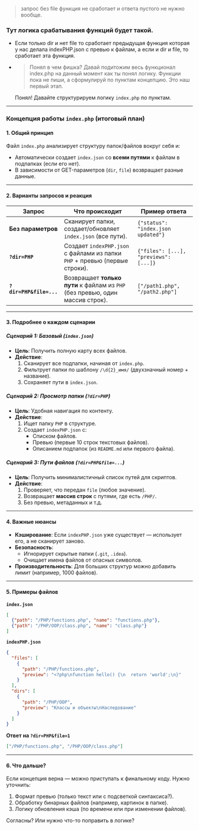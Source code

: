 > запрос без file функция не сработает
> и ответа пустого не нужно вообще.
> 
### Тут логика срабатывания функций будет такой.
- Если только dir и нет file то сработает предыдущая функция которая у нас делала indexPHP.json с превью к файлам, а если и dir и file, то сработает эта функция.
- >Понял в чем фишка?
  >Давай подитожим весь функционал index.php на данный момент
  >как ты понял логику.
  >Функции пока не пиши, а сформулируй по пунктам концепцию.
  >Это наш первый этап.
  >
  Понял! Давайте структурируем логику `index.php` по пунктам.  

---

### **Концепция работы `index.php` (итоговый план)**  

#### **1. Общий принцип**  
Файл `index.php` анализирует структуру папок/файлов вокруг себя и:  
- Автоматически создает `index.json` со **всеми путями** к файлам в подпапках (если его нет).  
- В зависимости от GET-параметров (`dir`, `file`) возвращает разные данные.  

---

#### **2. Варианты запросов и реакция**  

| Запрос                     | Что происходит                                                                 | Пример ответа                          |
|----------------------------|--------------------------------------------------------------------------------|----------------------------------------|
| **Без параметров**         | Сканирует папки, создает/обновляет `index.json` (все пути).                    | `{"status": "index.json updated"}`     |
| **`?dir=PHP`**             | Создает `indexPHP.json` с файлами из папки `PHP` + превью (первые строки).     | `{"files": [...], "previews": [...]}`  |
| **`?dir=PHP&file=...`**    | Возвращает **только пути** к файлам из `PHP` (без превью, один массив строк).  | `["/path1.php", "/path2.php"]`         |

---

#### **3. Подробнее о каждом сценарии**  

##### **Сценарий 1: Базовый (`index.json`)**  
- **Цель**: Получить полную карту всех файлов.  
- **Действие**:  
  1. Сканирует все подпапки, начиная от `index.php`.  
  2. Фильтрует папки по шаблону `/\d{2}_имя/` (двухзначный номер + название).  
  3. Сохраняет пути в `index.json`.  

##### **Сценарий 2: Просмотр папки (`?dir=PHP`)**  
- **Цель**: Удобная навигация по контенту.  
- **Действие**:  
  1. Ищет папку `PHP` в структуре.  
  2. Создает `indexPHP.json` с:  
     - Списком файлов.  
     - Превью (первые 10 строк текстовых файлов).  
     - Описанием подпапок (из `README.md` или первого файла).  

##### **Сценарий 3: Пути файлов (`?dir=PHP&file=...`)**  
- **Цель**: Получить минималистичный список путей для скриптов.  
- **Действие**:  
  1. Проверяет, что передан `file` (любое значение).  
  2. Возвращает **массив строк** с путями, где есть `/PHP/`.  
  3. Без превью, метаданных и т.д.  

---

#### **4. Важные нюансы**  
- **Кэширование**: Если `indexPHP.json` уже существует — использует его, а не сканирует заново.  
- **Безопасность**:  
  - Игнорирует скрытые папки (`.git`, `.idea`).  
  - Очищает имена файлов от опасных символов.  
- **Производительность**: Для больших структур можно добавить лимит (например, 1000 файлов).  

---

#### **5. Примеры файлов**  

**`index.json`**  
```json
[
  {"path": "/PHP/functions.php", "name": "functions.php"},
  {"path": "/PHP/OOP/class.php", "name": "class.php"}
]
```

**`indexPHP.json`**  
```json
{
  "files": [
    {
      "path": "/PHP/functions.php",
      "preview": "<?php\nfunction hello() {\n  return 'world';\n}"
    }
  ],
  "dirs": [
    {
      "path": "/PHP/OOP",
      "preview": "Классы и объекты\nНаследование"
    }
  ]
}
```

**Ответ на `?dir=PHP&file=1`**  
```json
["/PHP/functions.php", "/PHP/OOP/class.php"]
```

---

#### **6. Что дальше?**  
Если концепция верна — можно приступать к финальному коду. Нужно уточнить:  
1. Формат превью (только текст или с подсветкой синтаксиса?).  
2. Обработку бинарных файлов (например, картинок в папке).  
3. Логику обновления кэша (по времени или при изменении файлов).  

Согласны? Или нужно что-то поправить в логике?
